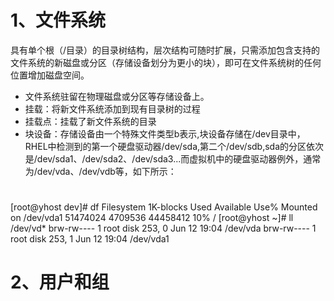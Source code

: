 


# 1、文件系统
具有单个根（/目录）的目录树结构，层次结构可随时扩展，只需添加包含支持的文件系统的新磁盘或分区（存储设备划分为更小的块），即可在文件系统树的任何位置增加磁盘空间。
*  文件系统驻留在物理磁盘或分区等存储设备上。
*  挂载：将新文件系统添加到现有目录树的过程
*  挂载点：挂载了新文件系统的目录
*  块设备：存储设备由一个特殊文件类型b表示,块设备存储在/dev目录中，RHEL中检测到的第一个硬盘驱动器/dev/sda,第二个/dev/sdb,sda的分区依次是/dev/sda1、/dev/sda2、/dev/sda3...而虚拟机中的硬盘驱动器例外，通常为/dev/vda、/dev/vdb等，如下所示：
#
[root@yhost dev]# df
Filesystem     1K-blocks    Used Available Use% Mounted on
/dev/vda1       51474024 4709536  44458412  10% /
[root@yhost ~]# ll /dev/vd*
brw-rw---- 1 root disk 253, 0 Jun 12 19:04 /dev/vda
brw-rw---- 1 root disk 253, 1 Jun 12 19:04 /dev/vda1

# 2、用户和组
